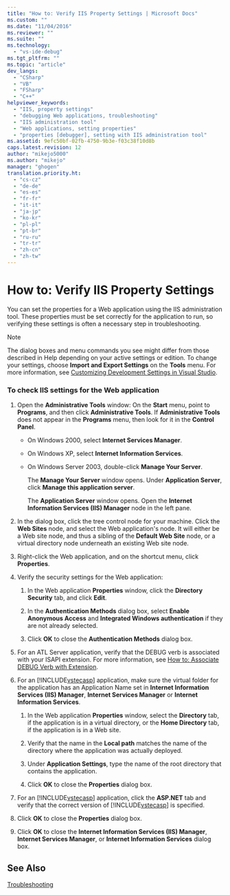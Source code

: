 ```yaml
---
title: "How to: Verify IIS Property Settings | Microsoft Docs"
ms.custom: ""
ms.date: "11/04/2016"
ms.reviewer: ""
ms.suite: ""
ms.technology: 
  - "vs-ide-debug"
ms.tgt_pltfrm: ""
ms.topic: "article"
dev_langs: 
  - "CSharp"
  - "VB"
  - "FSharp"
  - "C++"
helpviewer_keywords: 
  - "IIS, property settings"
  - "debugging Web applications, troubleshooting"
  - "IIS administration tool"
  - "Web applications, setting properties"
  - "properties [debugger], setting with IIS administration tool"
ms.assetid: 9efc50bf-02fb-4750-9b3e-f03c38f10d8b
caps.latest.revision: 12
author: "mikejo5000"
ms.author: "mikejo"
manager: "ghogen"
translation.priority.ht: 
  - "cs-cz"
  - "de-de"
  - "es-es"
  - "fr-fr"
  - "it-it"
  - "ja-jp"
  - "ko-kr"
  - "pl-pl"
  - "pt-br"
  - "ru-ru"
  - "tr-tr"
  - "zh-cn"
  - "zh-tw"
---
```

# How to: Verify IIS Property Settings
You can set the properties for a Web application using the IIS administration tool. These properties must be set correctly for the application to run, so verifying these settings is often a necessary step in troubleshooting.  
  
> [!NOTE]
>  The dialog boxes and menu commands you see might differ from those described in Help depending on your active settings or edition. To change your settings, choose **Import and Export Settings** on the **Tools** menu. For more information, see [Customizing Development Settings in Visual Studio](http://msdn.microsoft.com/en-us/22c4debb-4e31-47a8-8f19-16f328d7dcd3).  
  
### To check IIS settings for the Web application  
  
1.  Open the **Administrative Tools** window: On the **Start** menu, point to **Programs**, and then click **Administrative Tools**. If **Administrative Tools** does not appear in the **Programs** menu, then look for it in the **Control Panel**.  
  
    -   On Windows 2000, select **Internet Services Manager**.  
  
    -   On Windows XP, select **Internet Information Services**.  
  
    -   On Windows Server 2003, double-click **Manage Your Server**.  
  
         The **Manage Your Server** window opens. Under **Application Server**, click **Manage this application server**.  
  
         The **Application Server** window opens. Open the **Internet Information Services (IIS) Manager** node in the left pane.  
  
2.  In the dialog box, click the tree control node for your machine. Click the **Web Sites** node, and select the Web application's node. It will either be a Web site node, and thus a sibling of the **Default Web Site** node, or a virtual directory node underneath an existing Web site node.  
  
3.  Right-click the Web application, and on the shortcut menu, click **Properties**.  
  
4.  Verify the security settings for the Web application:  
  
    1.  In the Web application **Properties** window, click the **Directory Security** tab, and click **Edit**.  
  
    2.  In the **Authentication Methods** dialog box, select **Enable Anonymous Access** and **Integrated Windows authentication** if they are not already selected.  
  
    3.  Click **OK** to close the **Authentication Methods** dialog box.  
  
5.  For an ATL Server application, verify that the DEBUG verb is associated with your ISAPI extension. For more information, see [How to: Associate DEBUG Verb with Extension](http://msdn.microsoft.com/en-us/50d261d3-4bd4-41c0-b44e-3591086f121e).  
  
6.  For an [!INCLUDE[vstecasp](../code-quality/includes/vstecasp_md.md)] application, make sure the virtual folder for the application has an Application Name set in **Internet Information Services (IIS) Manager**, **Internet Services Manager** or **Internet Information Services**.  
  
    1.  In the Web application **Properties** window, select the **Directory** tab, if the application is in a virtual directory, or the **Home Directory** tab, if the application is in a Web site.  
  
    2.  Verify that the name in the **Local path** matches the name of the directory where the application was actually deployed.  
  
    3.  Under **Application Settings**, type the name of the root directory that contains the application.  
  
    4.  Click **OK** to close the **Properties** dialog box.  
  
7.  For an [!INCLUDE[vstecasp](../code-quality/includes/vstecasp_md.md)] application, click the **ASP.NET** tab and verify that the correct version of [!INCLUDE[vstecasp](../code-quality/includes/vstecasp_md.md)] is specified.  
  
8.  Click **OK** to close the **Properties** dialog box.  
  
9. Click **OK** to close the **Internet Information Services (IIS) Manager**, **Internet Services Manager**, or **Internet Information Services** dialog box.  
  
## See Also  
 [Troubleshooting](../debugger/debugging-web-applications-troubleshooting.md)